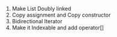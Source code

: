 1. Make List Doubly linked
2. Copy assignment and Copy constructor
3. Bidirectional Iterator
4. Make it Indexable and add operator[]